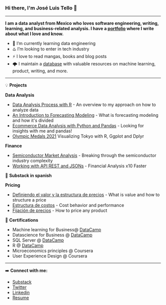 ### Hi there, I'm José Luis Tello 👋 

---

**I am a data analyst from Mexico who loves software engineering, writing, learning, and business-related analysis. I have a [portfolio](https://joseluistello.github.io/) where I write about what I love and know.**

- 🌱 I’m currently learning data engineering
- ♨️ I’m looking to enter in tech industry
- ⚡ I love to read mangas, books and blog posts
- 🌩️ I maintain a [database](https://www.notion.so/joseluistello/resources-3b96a11183d342b889c95e9bcb1e0c7f) with valuable resources on machine learning, product, writing, and more.

---

💡 **Projects**

**Data Analysis** 

- [Data Analysis Process with R](https://joseluistello.github.io/r/2021/07/12/data-analysis-process.html) - An overview to my approach on how to analyze data 
- [An Introduction to Forecasting Modeling](https://joseluistello.github.io/r/2021/05/22/forecasting_mexico_GDPPC.html/) -  What is forecasting modeling and how it's divided
- [Ecommerce Data Analysis with Python and Pandas](https://joseluistello.github.io/python/2021/08/17/python-data-analysis.html) - Looking for insights with me and pandas!
- [Olympic Medals 2021](https://joseluistello.github.io/r/2021/08/09/datavisualization-medals-tokyo2021.html) Visualizing Tokyo with R, Ggplot and Dplyr


**Finance** 

- [Semiconductor Market Analysis](https://joseluistello.github.io/r/2021/06/28/semiconductors-part1.html) - Breaking through the semiconductor industry complexity 
- [Working with API REST and JSONs](https://joseluistello.github.io/python/2021/09/04/financial-api.html) - Financial Analysis x10 Faster

📙 **Substack in spanish**

**Pricing**

- [Definiendo el valor y la estructura de precios](https://joseluistello.substack.com/p/valor-y-estructura-de-precios) - What is value and how to structure a price
- [Estructura de costos](https://joseluistello.substack.com/p/estructura-de-costos) - Cost behavior and performance 
- [Fijación de precios](https://joseluistello.substack.com/p/fijacin-de-precios) - How to price any product

📝 **Certifications**

* Machine learning for Business@ [DataCamp](https://www.datacamp.com/statement-of-accomplishment/course/fa94eaac8baff3b1f52c3da97afab7aec28a3086)
* Datascience for Business @ [DataCamp](https://www.datacamp.com/statement-of-accomplishment/course/84fb887d77564f69ca9ab75a1d2a61f8ed7b8e02)
* SQL Server @ [DataCamp](https://www.datacamp.com/statement-of-accomplishment/course/d4220a7a486a1662c9a2c942c64fbd6683b8cb22)
* R @ [DataCamp](https://www.datacamp.com/statement-of-accomplishment/course/1e3fbdb8de798fb4897bf2e97e9f53d59828086b)
* Microeconomics principles @ Coursera
* User Experience Design @ Coursera

---

➡️ **Connect with me:**

* [Substack ](https://joseluistello.substack.com/)
* [Twitter](https://twitter.com/jotaele_tello)
* [Linkedin](https://www.linkedin.com/in/joseluistello/)
* [Resume](https://www.notion.so/joseluistello/resume-908176d50910492f82bb0c2c50150406)






